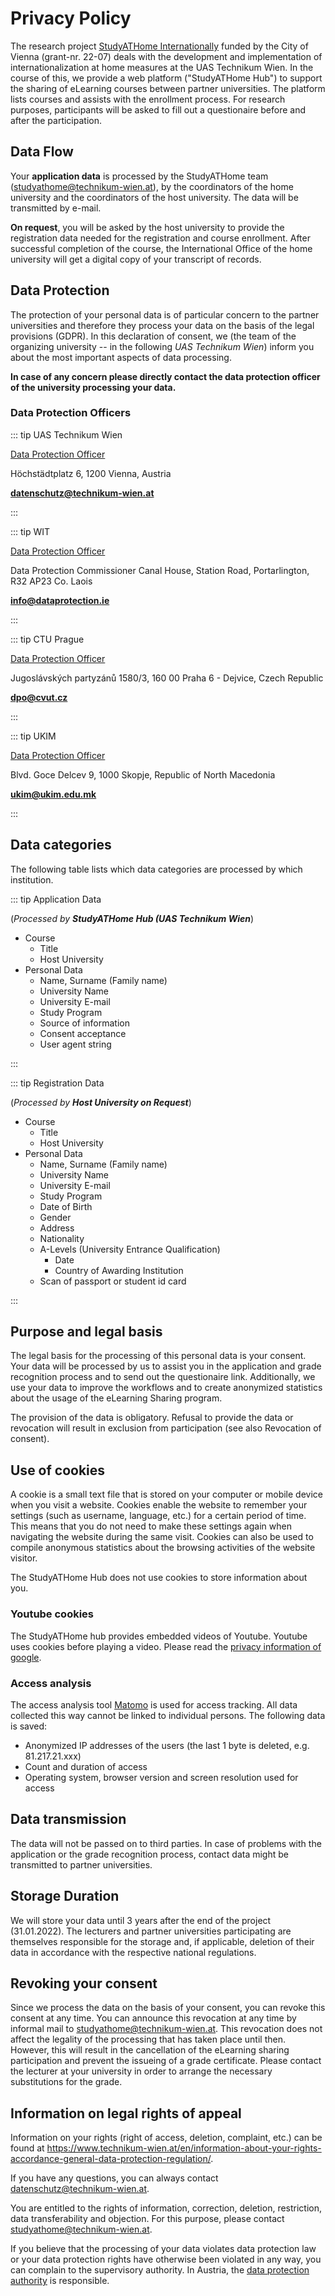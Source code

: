 # Privacy Policy

The research project [StudyATHome Internationally](https://embsys.technikum-wien.at/projects/studyathome-intl/index.php)
funded by the City of Vienna (grant-nr. 22-07) deals with the development and implementation of internationalization at home measures at the UAS Technikum Wien.
In the course of this, we provide a web platform ("StudyATHome Hub") to support the sharing of eLearning courses between partner universities.
The platform lists courses and assists with the enrollment process.
For research purposes, participants will be asked to fill out a questionaire before and after the participation.

## Data Flow

Your **application data** is processed by the StudyATHome team (studyathome@technikum-wien.at), by the coordinators of the home university and the coordinators of the host university.
The data will be transmitted by e-mail.

**On request**, you will be asked by the host university to provide the registration data needed for the registration and course enrollment.
After successful completion of the course, the International Office of the home university will get a digital copy of your transcript of records.

## Data Protection

The protection of your personal data is of particular concern to the partner universities and therefore they process your data on the basis of the legal provisions (GDPR).
In this declaration of consent, we (the team of the organizing university -- in the following _UAS Technikum Wien_) inform you about the most important aspects of data processing.

**In case of any concern please directly contact the data protection officer of the university processing your data.**

### Data Protection Officers

::: tip UAS Technikum Wien

[Data Protection Officer](https://www.technikum-wien.at/en/information-about-your-rights-accordance-general-data-protection-regulation/)

Höchstädtplatz 6,
1200 Vienna,
Austria

[**datenschutz@technikum-wien.at**](mailto:datenschutz@technikum-wien.at)

:::

::: tip WIT

[Data Protection Officer](https://www.setu.ie/privacy-policy)

Data Protection Commissioner
Canal House,
Station Road,
Portarlington,
R32 AP23 Co. Laois

[**info@dataprotection.ie**](mailto:info@dataprotection.ie)

:::

::: tip CTU Prague

[Data Protection Officer](https://www.cvut.cz/en/data-processing-and-protection-gdpr)

Jugoslávských partyzánů 1580/3,
160 00 Praha 6 - Dejvice,
Czech Republic

[**dpo@cvut.cz**](mailto:dpo@cvut.cz)

:::

::: tip UKIM

[Data Protection Officer](http://www.ukim.edu.mk/en_content.php?meni=62&glavno=10)

Blvd. Goce Delcev 9,
1000 Skopje,
Republic of North Macedonia

[**ukim@ukim.edu.mk**](mailto:ukim@ukim.edu.mk)

:::

## Data categories

The following table lists which data categories are processed by which institution.

::: tip Application Data

(_Processed by **StudyATHome Hub (UAS Technikum Wien**_)

- Course
  - Title
  - Host University
- Personal Data
  - Name, Surname (Family name)
  - University Name
  - University E-mail
  - Study Program
  - Source of information
  - Consent acceptance
  - User agent string

:::

::: tip Registration Data

(_Processed by **Host University on Request**_)

- Course
  - Title
  - Host University
- Personal Data
  - Name, Surname (Family name)
  - University Name
  - University E-mail
  - Study Program
  - Date of Birth
  - Gender
  - Address
  - Nationality
  - A-Levels (University Entrance Qualification)
    - Date
    - Country of Awarding Institution
  - Scan of passport or student id card

:::

## Purpose and legal basis

The legal basis for the processing of this personal data is your consent.
Your data will be processed by us to assist you in the application and grade recognition process and to send out the questionaire link.
Additionally, we use your data to improve the workflows and to create anonymized statistics about the usage of the eLearning Sharing program.

The provision of the data is obligatory.
Refusal to provide the data or revocation will result in exclusion from participation (see also Revocation of consent).

## Use of cookies

A cookie is a small text file that is stored on your computer or mobile device when you visit a website.
Cookies enable the website to remember your settings (such as username, language, etc.) for a certain period of time.
This means that you do not need to make these settings again when navigating the website during the same visit.
Cookies can also be used to compile anonymous statistics about the browsing activities of the website visitor.

The StudyATHome Hub does not use cookies to store information about you.

### Youtube cookies

The StudyATHome hub provides embedded videos of Youtube.
Youtube uses cookies before playing a video. Please read the [privacy information of google](https://policies.google.com/technologies/cookies?hl=en).

### Access analysis

The access analysis tool [Matomo](https://github.com/matomo-org/matomo) is used for access tracking.
All data collected this way cannot be linked to individual persons.
The following data is saved:

- Anonymized IP addresses of the users (the last 1 byte is deleted, e.g. 81.217.21.xxx)
- Count and duration of access
- Operating system, browser version and screen resolution used for access

## Data transmission

The data will not be passed on to third parties.
In case of problems with the application or the grade recognition process, contact data might be transmitted to partner universities.

## Storage Duration

We will store your data until 3 years after the end of the project (31.01.2022).
The lecturers and partner universities participating are themselves responsible for the storage and, if applicable, deletion of their data in accordance with the respective national regulations.

## Revoking your consent

Since we process the data on the basis of your consent, you can revoke this consent at any time.
You can announce this revocation at any time by informal mail to [studyathome\@technikum-wien.at](mailto:studyathome@technikum-wien.at).
This revocation does not affect the legality of the processing that has taken place until then.
However, this will result in the cancellation of the eLearning sharing participation and prevent the issueing of a grade certificate.
Please contact the lecturer at your university in order to arrange the necessary substitutions for the grade.

## Information on legal rights of appeal

Information on your rights (right of access, deletion, complaint, etc.) can be found at <https://www.technikum-wien.at/en/information-about-your-rights-accordance-general-data-protection-regulation/>.

If you have any questions, you can always contact [datenschutz\@technikum-wien.at](mailto:datenschutz@technikum-wien.at).

You are entitled to the rights of information, correction, deletion, restriction, data transferability and objection.
For this purpose, please contact [studyathome\@technikum-wien.at](mailto:studyathome@technikum-wien.at).

If you believe that the processing of your data violates data protection law or your data protection rights have otherwise been violated in any way, you can complain to the supervisory authority.
In Austria, the [data protection authority](http://dsb.gv.at/) is responsible.
